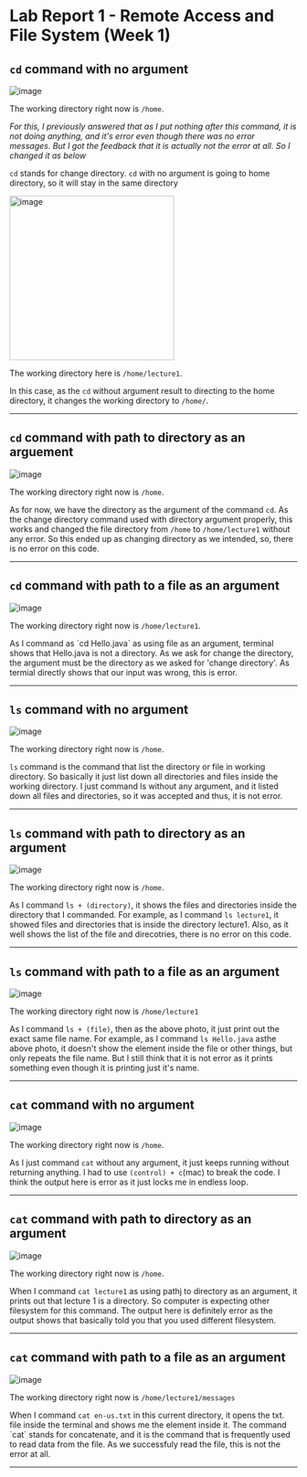# Lab Report 1 - Remote Access and File System (Week 1)

## `cd` command with no argument 
![image](https://github.com/chanbinna/cse15l-lab-reports/assets/91897225/75f9867e-d9ad-4824-95aa-3aa0e8a34004)
<p>The working directory right now is <code>/home</code>. </p>
<p><em>For this, I previously answered that as I put nothing after this command, it is not doing anything, and it's error even though there was no error messages. But I got the feedback that it is actually not the error at all. So I changed it as below</em></p>
<p><code>cd</code> stands for change directory. <code>cd</code> with no argument is going to home directory, so it will stay in the same directory</p>
<img width="288" alt="image" src="https://github.com/chanbinna/cse15l-lab-reports/assets/91897225/7d933b80-f237-4bb4-b259-56bf4b81e024">
<p>The working directory here is <code>/home/lecture1</code>.</p>
<p>In this case, as the <code>cd</code> without argument result to directing to the home directory, it changes the working directory to <code>/home/</code>.</p>

---

## `cd` command with path to directory as an arguement
![image](https://github.com/chanbinna/cse15l-lab-reports/assets/91897225/a356a282-b582-4885-a9ab-188cd78d4b94)

<p>The working directory right now is <code>/home</code>. </p>
<p>As for now, we have the directory as the argument of the command <code>cd</code>. 
As the change directory command used with directory argument properly, this works and changed the file directory from <code>/home</code> to <code>/home/lecture1</code> without any error.
So this ended up as changing directory as we intended, so, there is no error on this code. </p>

---

## `cd` command with path to a file as an argument
![image](https://github.com/chanbinna/cse15l-lab-reports/assets/91897225/c1e19781-6e0a-4f0d-876e-a3c59fd8efeb)
<p>The working directory right now is <code>/home/lecture1</code>. </p>
<p>As I command as `cd Hello.java` as using file as an argument, terminal shows that Hello.java is not a directory. 
As we ask for change the directory, the argument must be the directory as we asked for 'change directory'. As termial directly shows that our input was wrong, this is error.</p>

---

## `ls` command with no argument
![image](https://github.com/chanbinna/cse15l-lab-reports/assets/91897225/2654f88e-4cf5-4fb5-afc6-8c7ec3e5b239)
<p>The working directory right now is <code>/home</code>.</p>
<p><code>ls</code> command is the command that list the directory or file in working directory. 
So basically it just list down all directories and files inside the working directory. I just command ls without any argument, and it listed down all files and directories, so it was accepted and thus, it is not error.
</p>

---

## `ls` command with path to directory as an argument
![image](https://github.com/chanbinna/cse15l-lab-reports/assets/91897225/0edaa42c-4cf0-438e-adbb-9552c0a06a31)
<p>The working directory right now is <code>/home</code>.</p>
<p>As I command <code>ls + (directory)</code>, it shows the files and directories inside the directory that I commanded. 
  For example, as I command <code>ls lecture1</code>, it showed files and directories that is inside the directory lecture1. Also, as it well shows the list of the file and direcotries, there is no error on this code.</p>

---

## `ls` command with path to a file as an argument
![image](https://github.com/chanbinna/cse15l-lab-reports/assets/91897225/245145d9-0ab3-4a71-ab4f-1ebb51c5a99f)
<p>The working directory right now is <code>/home/lecture1</code></p>
<p>As I command <code>ls + (file)</code>, then as the above photo, it just print out the exact same file name. 
For example, as I command <code>ls Hello.java</code> asthe above photo, it doesn't show the element inside the file or other things, but only repeats the file name. 
  But I still think that it is not error as it prints something even though it is printing just it's name.</p>

---

## `cat` command with no argument
![image](https://github.com/chanbinna/cse15l-lab-reports/assets/91897225/246e5313-db01-4ef5-b7fa-eedde0569ffc)
<p>The working directory right now is <code>/home</code>.</p>
<p>As I just command <code>cat</code> without any argument, it just keeps running without returning anything. I had to use <code>(control) + c</code>(mac) to break the code.
I think the output here is error as it just locks me in endless loop.</p>

---

## `cat` command with path to directory as an argument
![image](https://github.com/chanbinna/cse15l-lab-reports/assets/91897225/3efd527b-d4c4-4f4b-8454-34dc8019b9b2)
<p>The working directory right now is <code>/home</code>.</p>
<p>When I command <code>cat lecture1</code> as using pathj to directory as an argument, it prints out that lecture 1 is a directory. So computer is expecting other filesystem for this command.
The output here is definitely error as the output shows that basically told you that you used different filesystem.</p>

---
## `cat` command with path to a file as an argument
![image](https://github.com/chanbinna/cse15l-lab-reports/assets/91897225/c9c59b34-d066-40e5-8a96-465b52526531)
<p>The working directory right now is <code>/home/lecture1/messages</code></p>
<p>When I command <code>cat en-us.txt</code> in this current directory, it opens the txt. file inside the terminal and shows me the element inside it. 
The command `cat` stands for concatenate, and it is the command that is frequently used to read data from the file. As we successfuly read the file, this is not the error at all.</p>

---





